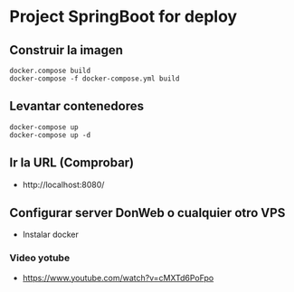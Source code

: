 # Project SpringBoot for deploy

## Construir la imagen
```
docker.compose build
docker-compose -f docker-compose.yml build
```
## Levantar contenedores
```
docker-compose up
docker-compose up -d
```
## Ir la URL (Comprobar)
- http://localhost:8080/

## Configurar server DonWeb o cualquier otro VPS
- Instalar docker

### Video yotube
- https://www.youtube.com/watch?v=cMXTd6PoFpo
